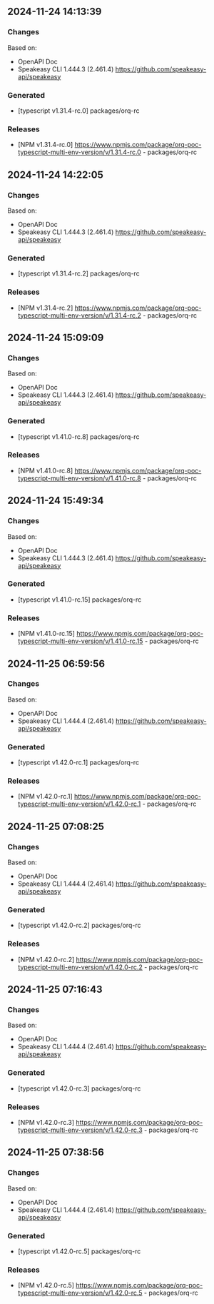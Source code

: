 

## 2024-11-24 14:13:39
### Changes
Based on:
- OpenAPI Doc  
- Speakeasy CLI 1.444.3 (2.461.4) https://github.com/speakeasy-api/speakeasy
### Generated
- [typescript v1.31.4-rc.0] packages/orq-rc
### Releases
- [NPM v1.31.4-rc.0] https://www.npmjs.com/package/orq-poc-typescript-multi-env-version/v/1.31.4-rc.0 - packages/orq-rc

## 2024-11-24 14:22:05
### Changes
Based on:
- OpenAPI Doc  
- Speakeasy CLI 1.444.3 (2.461.4) https://github.com/speakeasy-api/speakeasy
### Generated
- [typescript v1.31.4-rc.2] packages/orq-rc
### Releases
- [NPM v1.31.4-rc.2] https://www.npmjs.com/package/orq-poc-typescript-multi-env-version/v/1.31.4-rc.2 - packages/orq-rc

## 2024-11-24 15:09:09
### Changes
Based on:
- OpenAPI Doc  
- Speakeasy CLI 1.444.3 (2.461.4) https://github.com/speakeasy-api/speakeasy
### Generated
- [typescript v1.41.0-rc.8] packages/orq-rc
### Releases
- [NPM v1.41.0-rc.8] https://www.npmjs.com/package/orq-poc-typescript-multi-env-version/v/1.41.0-rc.8 - packages/orq-rc

## 2024-11-24 15:49:34
### Changes
Based on:
- OpenAPI Doc  
- Speakeasy CLI 1.444.3 (2.461.4) https://github.com/speakeasy-api/speakeasy
### Generated
- [typescript v1.41.0-rc.15] packages/orq-rc
### Releases
- [NPM v1.41.0-rc.15] https://www.npmjs.com/package/orq-poc-typescript-multi-env-version/v/1.41.0-rc.15 - packages/orq-rc

## 2024-11-25 06:59:56
### Changes
Based on:
- OpenAPI Doc  
- Speakeasy CLI 1.444.4 (2.461.4) https://github.com/speakeasy-api/speakeasy
### Generated
- [typescript v1.42.0-rc.1] packages/orq-rc
### Releases
- [NPM v1.42.0-rc.1] https://www.npmjs.com/package/orq-poc-typescript-multi-env-version/v/1.42.0-rc.1 - packages/orq-rc

## 2024-11-25 07:08:25
### Changes
Based on:
- OpenAPI Doc  
- Speakeasy CLI 1.444.4 (2.461.4) https://github.com/speakeasy-api/speakeasy
### Generated
- [typescript v1.42.0-rc.2] packages/orq-rc
### Releases
- [NPM v1.42.0-rc.2] https://www.npmjs.com/package/orq-poc-typescript-multi-env-version/v/1.42.0-rc.2 - packages/orq-rc

## 2024-11-25 07:16:43
### Changes
Based on:
- OpenAPI Doc  
- Speakeasy CLI 1.444.4 (2.461.4) https://github.com/speakeasy-api/speakeasy
### Generated
- [typescript v1.42.0-rc.3] packages/orq-rc
### Releases
- [NPM v1.42.0-rc.3] https://www.npmjs.com/package/orq-poc-typescript-multi-env-version/v/1.42.0-rc.3 - packages/orq-rc

## 2024-11-25 07:38:56
### Changes
Based on:
- OpenAPI Doc  
- Speakeasy CLI 1.444.4 (2.461.4) https://github.com/speakeasy-api/speakeasy
### Generated
- [typescript v1.42.0-rc.5] packages/orq-rc
### Releases
- [NPM v1.42.0-rc.5] https://www.npmjs.com/package/orq-poc-typescript-multi-env-version/v/1.42.0-rc.5 - packages/orq-rc